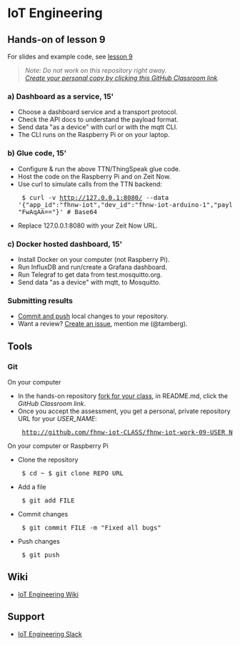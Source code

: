 # IoT Engineering
## Hands-on of lesson 9
For slides and example code, see [lesson 9](../../../fhnw-iot/blob/master/09/README.md)

> *Note: Do not work on this repository right away.*<br/>
> *[Create your personal copy by clicking this GitHub Classroom link](https://classroom.github.com/a/OeVLRv5T).*

### a) Dashboard as a service, 15'
* Choose a dashboard service and a transport protocol.
* Check the API docs to understand the payload format.
* Send data "as a device" with curl or with the mqtt CLI.
* The CLI runs on the Raspberry Pi or on your laptop.

### b) Glue code, 15'
* Configure & run the above TTN/ThingSpeak glue code.
* Host the code on the Raspberry Pi and on Zeit Now.
* Use curl to simulate calls from the TTN backend:<pre>
$ curl -v http://127.0.0.1:8080/ --data '{"app_id":"fhnw-iot","dev_id":"fhnw-iot-arduino-1","payload_raw": "FwAqAA=="}' # Base64</pre>
* Replace 127.0.0.1:8080 with your Zeit Now URL.

### c) Docker hosted dashboard, 15'
* Install Docker on your computer (not Raspberry Pi).
* Run InfluxDB and run/create a Grafana dashboard.
* Run Telegraf to get data from test.mosquitto.org.
* Send data "as a device" with mqtt, to Mosquitto.

### Submitting results
* [Commit and push](#git) local changes to your repository.
* Want a review? [Create an issue](../../issues/new), mention me (@tamberg).

## Tools
### Git
On your computer
* In the hands-on repository [fork for your class](../../network/members), in README.md, click the _GitHub Classroom link_.
* Once you accept the assessment, you get a personal, private repository URL for your _USER_NAME_:<pre>
http://github.com/fhnw-iot-CLASS/fhnw-iot-work-09-USER_NAME</pre>

On your computer or Raspberry Pi
* Clone the repository<pre>
    $ cd ~
    $ git clone REPO_URL</pre>
* Add a file<pre>
    $ git add FILE</pre>
* Commit changes<pre>
    $ git commit FILE -m "Fixed all bugs"</pre>
* Push changes<pre>
    $ git push</pre>

## Wiki
- [IoT Engineering Wiki](https://github.com/tamberg/fhnw-iot/wiki)

## Support
- [IoT Engineering Slack](https://fhnw-iot.slack.com/)
